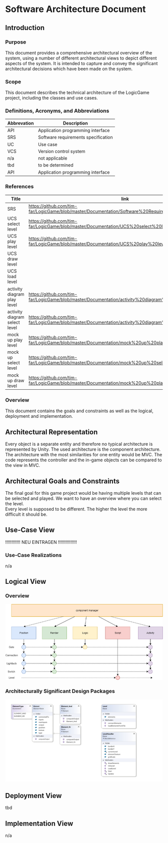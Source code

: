 ﻿# Software Architecture Document  



## Introduction 

### Purpose 

This document provides a comprehensive architectural overview of the system, using a number of different architectural views to depict different aspects of the system. It is intended to capture and convey the significant architectural decisions which have been made on the system. 

### Scope 

This document describes the technical architecture of the LogicGame project, including the classes and use cases. 

### Definitions, Acronyms, and Abbreviations 

| Abbrevation | Description                       |
|-------------|-----------------------------------|
| API         | Application programming interface |
| SRS       |	Software requirements specification |
| UC	|Use case |
| VCS|	Version control system |
|n/a	|not applicable |
| tbd |	to be determined|
| API         | Application programming interface |



### References 

| Title                         | link                                     |
|-------------------------------|------------------------------------------|
| SRS                           | https://github.com/tim-far/LogicGame/blob/master/Documentation/Software%20Requirements%20Specification.md |
| UCS select level              | https://github.com/tim-far/LogicGame/blob/master/Documentation/UCS%20select%20level.md |
| UCS play level                | https://github.com/tim-far/LogicGame/blob/master/Documentation/UCS%20play%20level.md |
| UCS draw level		|	|
| UCS load level		|       |
| activity diagram play level   | https://github.com/tim-far/LogicGame/blob/master/Documentation/activity%20diagram%20play%20level.jpg |
| activity diagram select level | https://github.com/tim-far/LogicGame/blob/master/Documentation/activity%20diagram%20select%20level.jpg |
| mock up play level            | https://github.com/tim-far/LogicGame/blob/master/Documentation/mock%20up%20play%20level.jpg |
| mock up select level          | https://github.com/tim-far/LogicGame/blob/master/Documentation/mock%20up%20select%20level.jpg |
| mock up draw level            | https://github.com/tim-far/LogicGame/blob/master/Documentation/mock%20up%20play%20level.jpg	|

### Overview 

This document contains the goals and constraints as well as the logical, deployment and implementation.

## Architectural Representation  

Every object is a separate entity and therefore no typical architecture is represented by Unity. The used architecture is the component architecture. The architecture with the most similarities for one entity would be MVC. The code represents the controller and the in-game objects can be compared to the view in MVC.

## Architectural Goals and Constraints  

The final goal for this game project would be having multiple levels that can be selected and played. We want to have an overview where you can select the level.   
Every level is supposed to be different. The higher the level the more difficult it should be. 

## Use-Case View  

!!!!!!!!!!!! NEU EINTRAGEN !!!!!!!!!!!!!!!


### Use-Case Realizations 

n/a

 
## Logical View  

### Overview 

![](component%20architecture.png)



### Architecturally Significant Design Packages 

![](Class%20Diagram.PNG)

## Deployment View  

tbd

## Implementation View
 n/a

